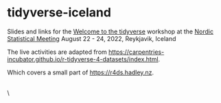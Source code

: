 # tidyverse-iceland

<!-- badges: start -->

<!-- badges: end -->

Slides and links for the [Welcome to the tidyverse](https://www.nsm2022.is/welcome-to-tidyverse) workshop at the [Nordic Statistical Meeting](https://www.nsm2022.is/) August 22 - 24, 2022, Reykjavik, Iceland

The live activities are adapted from <https://carpentries-incubator.github.io/r-tidyverse-4-datasets/index.html>.

Which covers a small part of <https://r4ds.hadley.nz>.

\
\

